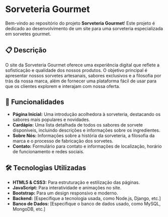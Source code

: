 # Sorveteria Gourmet

Bem-vindo ao repositório do projeto **Sorveteria Gourmet**! Este projeto é dedicado ao desenvolvimento de um site para uma sorveteria especializada em sorvetes gourmet.

## 📋 Descrição

O site da Sorveteria Gourmet oferece uma experiência digital que reflete a sofisticação e qualidade dos nossos produtos. O objetivo principal é apresentar nossos sorvetes artesanais, sabores exclusivos e a filosofia por trás da nossa marca, além de fornecer uma plataforma fácil de usar para que os clientes explorem e interajam com nossa oferta.

## 🚀 Funcionalidades

- **Página Inicial:** Uma introdução acolhedora à sorveteria, destacando os sabores mais populares e novidades.
- **Cardápio:** Uma lista detalhada de todos os sabores de sorvete disponíveis, incluindo descrições e informações sobre os ingredientes.
- **Sobre Nós:** Informações sobre a história da sorveteria, a filosofia da marca e o processo de fabricação dos sorvetes.
- **Contato:** Formulário para contato e informações de localização, horário de funcionamento e redes sociais.

## 🛠️ Tecnologias Utilizadas

- **HTML5 & CSS3:** Para estruturação e estilização das páginas.
- **JavaScript:** Para interatividade e animações no site.
- **Bootstrap:** Para um design responsivo e moderno.
- **Backend:** [Especifique a tecnologia usada, como Node.js, Django, etc.]
- **Banco de Dados:** [Especifique o banco de dados usado, como MySQL, MongoDB, etc.]

